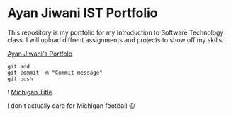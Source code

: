 # Ayan Jiwani IST Portfolio

This repository is my portfolio for my Introduction to Software Technology class. I will upload diffrent assignments and projects to show off my skills.

[Ayan Jiwani's Portfolo](https://github.com/Jiwania1/ist-portfolio-jiwani1.git) 

```
git add .
git commit -m "Commit message"
git push
```

! [Michigan Title](https://www.google.com/url?sa=i&url=https%3A%2F%2Fwww.michigandaily.com%2Fsports%2Ffootball%2Fthe-daily-football-beat-predicts-michigan-vs-michigan-state%2F&psig=AOvVaw1sytOvdRPY6B_a2iazQk9W&ust=1704911987438000&source=images&cd=vfe&opi=89978449&ved=0CBAQjRxqFwoTCMi-ypz60IMDFQAAAAAdAAAAABAD)

I don't actually care for Michigan football :wink:
